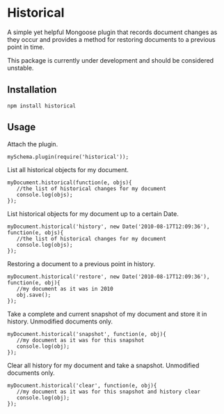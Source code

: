 Historical
==========

A simple yet helpful Mongoose plugin that records document changes as they occur and provides
a method for restoring documents to a previous point in time.

This package is currently under development and should be considered unstable.

Installation
------------

`npm install historical`

Usage
-----

Attach the plugin.

```vim
mySchema.plugin(require('historical'));
```

List all historical objects for my document.

```vim
myDocument.historical(function(e, objs){
   //the list of historical changes for my document
   console.log(objs);
});
```

List historical objects for my document up to a certain Date.

```vim
myDocument.historical('history', new Date('2010-08-17T12:09:36'), function(e, objs){
   //the list of historical changes for my document
   console.log(objs);
});
```

Restoring a document to a previous point in history.

```vim
myDocument.historical('restore', new Date('2010-08-17T12:09:36'), function(e, obj){
   //my document as it was in 2010
   obj.save();
});
```

Take a complete and current snapshot of my document and store it in history. Unmodified documents only.

```vim
myDocument.historical('snapshot', function(e, obj){
   //my document as it was for this snapshot
   console.log(obj);
});
```

Clear all history for my document and take a snapshot. Unmodified documents only.

```vim
myDocument.historical('clear', function(e, obj){
   //my document as it was for this snapshot and history clear
   console.log(obj);
});
```